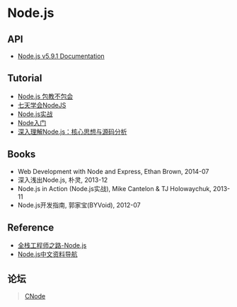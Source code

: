 # Node.js
## API
- [Node.js v5.9.1 Documentation](https://nodejs.org/api/)

## Tutorial
- [Node.js 包教不包会](https://github.com/alsotang/node-lessons)
- [七天学会NodeJS](https://nqdeng.github.io/7-days-nodejs/)
- [Node.js实战](https://sfantasy.gitbooks.io/node-in-action/)
- [Node入门](http://www.nodebeginner.org/index-zh-cn.html)
- [深入理解Node.js：核心思想与源码分析](https://github.com/yjhjstz/deep-into-node)

## Books
- Web Development with Node and Express, Ethan Brown, 2014-07
- 深入浅出Node.js, 朴灵, 2013-12
- Node.js in Action (Node.js实战), Mike Cantelon & TJ Holowaychuk, 2013-11
- Node.js开发指南, 郭家宝(BYVoid), 2012-07

## Reference
- [全栈工程师之路-Node.js](https://i5ting.github.io/nodejs-fullstack/)
- [Node.js中文资料导航](https://github.com/youyudehexie/node123)

## 论坛
> [CNode](http://cnodejs.org/)
